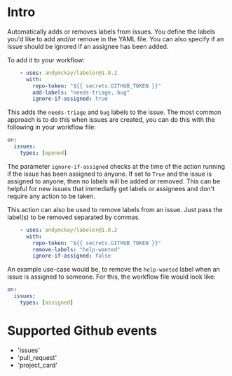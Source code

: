 # Intro
Automatically adds or removes labels from issues. You define the labels you'd like to add and/or remove in the YAML file. You can also specify if an issue should be ignored if an assignee has been added.

To add it to your workflow:

```yml
    - uses: andymckay/labeler@1.0.2
      with:
        repo-token: "${{ secrets.GITHUB_TOKEN }}"
        add-labels: "needs-triage, bug"
        ignore-if-assigned: true
```

This adds the `needs-triage` and `bug` labels to the issue. The most common approach is to do this when issues are created, you can do this with the following in your workflow file:

```yml
on:
  issues:
    types: [opened]
```

The parameter `ignore-if-assigned` checks at the time of the action running if the issue has been assigned to anyone. If set to `True` and the issue is assigned to anyone, then no labels will be added or removed. This can be helpful for new issues that immediatly get labels or assignees and don't require any action to be taken.

This action can also be used to remove labels from an issue. Just pass the label(s) to be removed separated by commas.

```yml
    - uses: andymckay/labeler@1.0.2
      with:
        repo-token: "${{ secrets.GITHUB_TOKEN }}"
        remove-labels: "help-wanted"
        ignore-if-assigned: false
```

An example use-case would be, to remove the `help-wanted` label when an issue is assigned to someone. For this, the workflow file would look like:

```yml
on:
  issues:
    types: [assigned]
```

# Supported Github events
- 'issues'
- 'pull_request'
- 'project_card'